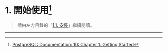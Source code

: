 # 1. 開始使用[^1]

> 請由左方目錄的「[1.1. 安裝](https://pgsql-tw.gitbooks.io/postgresql-10/content/getting-started/11-installation.html)」繼續閱讀。

---

[^1]: [PostgreSQL: Documentation: 10: Chapter 1. Getting Started](https://www.postgresql.org/docs/10/static/tutorial-start.html)

